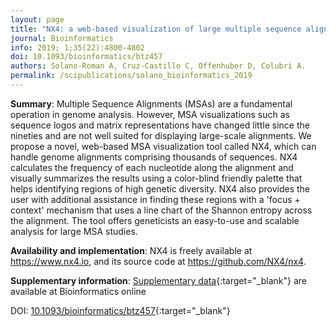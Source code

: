 ```yaml
---
layout: page
title: "NX4: a web-based visualization of large multiple sequence alignments"
journal: Bioinformatics
info: 2019; 1;35(22):4800-4802
doi: 10.1093/bioinformatics/btz457
authors: Solano-Roman A, Cruz-Castillo C, Offenhuber D, Colubri A.
permalink: /scipublications/solano_bioinformatics_2019
---
```


**Summary**: Multiple Sequence Alignments (MSAs) are a fundamental operation in genome analysis. However, MSA visualizations such as sequence logos and matrix representations have changed little since the nineties and are not well suited for displaying large-scale alignments. We propose a novel, web-based MSA visualization tool called NX4, which can handle genome alignments comprising thousands of sequences. NX4 calculates the frequency of each nucleotide along the alignment and visually summarizes the results using a color-blind friendly palette that helps identifying regions of high genetic diversity. NX4 also provides the user with additional assistance in finding these regions with a 'focus + context' mechanism that uses a line chart of the Shannon entropy across the alignment. The tool offers geneticists an easy-to-use and scalable analysis for large MSA studies.

**Availability and implementation**: NX4 is freely available at https://www.nx4.io, and its source code at https://github.com/NX4/nx4.

**Supplementary information**: [Supplementary data](https://oup.silverchair-cdn.com/oup/backfile/Content_public/Journal/bioinformatics/35/22/10.1093_bioinformatics_btz457/2/btz457_supplementary_data.zip?Expires=1576695529&Signature=nOFwWf1um9B97dBfROBuRhOmPLDhhXX7HlfcVGkuaxn-XCI2KfWQ9U~xNa4-Fl~SH31yfTpzlCgwjHagvRnMmiPLVsu4zien10yNBBxO1bxUNfwJMZ7E9rwhA4I5TcH2o~cuA2mG6CjPSKYuLVZLL4na5uNz7CcG7e6TXGKtKbMhkmfUJD4bG9MlyKdV2zCtzcTvKskC2yYDrdAhpermonx5EAh9jcdU2PKb3JSe3F~emw-it~BRdC0uNtEL901OpyBAs2AnKaxn7wKBtIaz-HuWMGSG5vScOb-QObVah2xTjJnTktEHwqp0GW~~amkU7XHIMiqIUx0~9kA5KmQhzA__&Key-Pair-Id=APKAIE5G5CRDK6RD3PGA){:target="_blank"} are available at Bioinformatics online

DOI: [10.1093/bioinformatics/btz457](https://doi.org/10.1093/bioinformatics/btz457){:target="_blank"}
